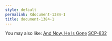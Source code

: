 ```yaml
---
style: default
permalink: Xdocument-1384-1
title: document-1384-1
---
```

You may also like:
[And Now, He Is Gone](http://scp-wiki.net/and-now-he-is-gone)
[SCP-632](http://scp-wiki.net/scp-632)
